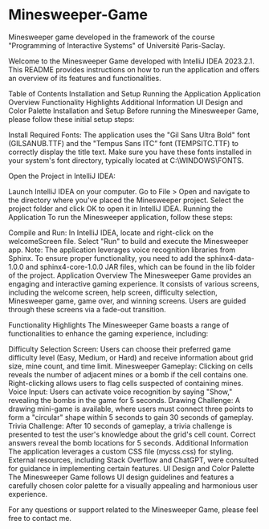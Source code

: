 # Minesweeper-Game
Minesweeper game developed in the framework of the course "Programming of Interactive Systems" of Université Paris-Saclay.

Welcome to the Minesweeper Game developed with IntelliJ IDEA 2023.2.1. This README provides instructions on how to run the application and offers an overview of its features and functionalities.

Table of Contents
Installation and Setup
Running the Application
Application Overview
Functionality Highlights
Additional Information
UI Design and Color Palette
Installation and Setup
Before running the Minesweeper Game, please follow these initial setup steps:

Install Required Fonts:
The application uses the "Gil Sans Ultra Bold" font (GILSANUB.TTF) and the "Tempus Sans ITC” font (TEMPSITC.TTF) to correctly display the title text. Make sure you have these fonts installed in your system's font directory, typically located at C:\WINDOWS\FONTS\.

Open the Project in IntelliJ IDEA:

Launch IntelliJ IDEA on your computer.
Go to File > Open and navigate to the directory where you've placed the Minesweeper project.
Select the project folder and click OK to open it in IntelliJ IDEA.
Running the Application
To run the Minesweeper application, follow these steps:

Compile and Run:
In IntelliJ IDEA, locate and right-click on the welcomeScreen file.
Select "Run" to build and execute the Minesweeper app.
Note: The application leverages voice recognition libraries from Sphinx. To ensure proper functionality, you need to add the sphinx4-data-1.0.0 and sphinx4-core-1.0.0 JAR files, which can be found in the lib folder of the project.
Application Overview
The Minesweeper Game provides an engaging and interactive gaming experience. It consists of various screens, including the welcome screen, help screen, difficulty selection, Minesweeper game, game over, and winning screens. Users are guided through these screens via a fade-out transition.

Functionality Highlights
The Minesweeper Game boasts a range of functionalities to enhance the gaming experience, including:

Difficulty Selection Screen: Users can choose their preferred game difficulty level (Easy, Medium, or Hard) and receive information about grid size, mine count, and time limit.
Minesweeper Gameplay: Clicking on cells reveals the number of adjacent mines or a bomb if the cell contains one. Right-clicking allows users to flag cells suspected of containing mines.
Voice Input: Users can activate voice recognition by saying "Show," revealing the bombs in the game for 5 seconds.
Drawing Challenge: A drawing mini-game is available, where users must connect three points to form a "circular" shape within 5 seconds to gain 30 seconds of gameplay.
Trivia Challenge: After 10 seconds of gameplay, a trivia challenge is presented to test the user's knowledge about the grid's cell count. Correct answers reveal the bomb locations for 5 seconds.
Additional Information
The application leverages a custom CSS file (mycss.css) for styling.
External resources, including Stack Overflow and ChatGPT, were consulted for guidance in implementing certain features.
UI Design and Color Palette
The Minesweeper Game follows UI design guidelines and features a carefully chosen color palette for a visually appealing and harmonious user experience.

For any questions or support related to the Minesweeper Game, please feel free to contact me.


